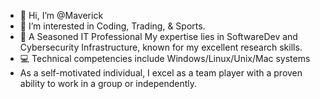 - 👋 Hi, I’m @Maverick
- 👀 I’m interested in Coding, Trading, & Sports.
- 🌱 A Seasoned IT Professional My expertise lies in SoftwareDev and Cybersecurity Infrastructure, known for my excellent research skills.
- 💻 Technical competencies include Windows/Linux/Unix/Mac systems
- As a self-motivated individual, I excel as a team player with a proven ability to work in a group or independently. 
